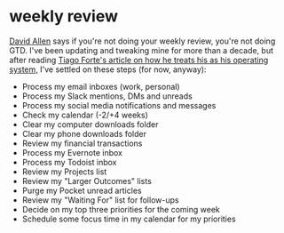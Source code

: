 # weekly review

[David Allen](https://gettingthingsdone.com/) says if you're not doing your weekly review, you're not doing GTD. I've been updating and tweaking mine for more than a decade, but after reading [Tiago Forte's article on how he treats his as his operating system,](https://www.newsblur.com/newsletters/story/6798656:038a9c) I've settled on these steps \(for now, anyway\): 

* Process my email inboxes \(work, personal\) 
* Process my Slack mentions, DMs and unreads 
* Process my social media notifications and messages 
* Check my calendar \(-2/+4 weeks\) 
* Clear my computer downloads folder 
* Clear my phone downloads folder 
* Review my financial transactions 
* Process my Evernote inbox 
* Process my Todoist inbox 
* Review my Projects list 
* Review my "Larger Outcomes" lists 
* Purge my Pocket unread articles 
* Review my "Waiting For" list for follow-ups 
* Decide on my top three priorities for the coming week 
* Schedule some focus time in my calendar for my priorities

